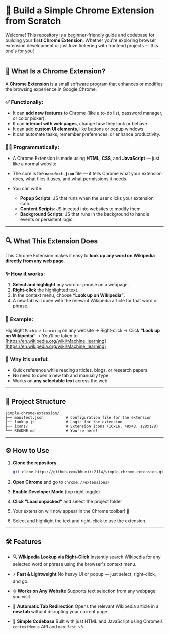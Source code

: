 # 🚀 Build a Simple Chrome Extension from Scratch

Welcome! This repository is a beginner-friendly guide and codebase for building your **first Chrome Extension**. Whether you're exploring browser extension development or just love tinkering with frontend projects — this one's for you!

---

## 🧠 What Is a Chrome Extension?

A **Chrome Extension** is a small software program that enhances or modifies the browsing experience in Google Chrome.

### ✅ Functionally:

- It can **add new features** to Chrome (like a to-do list, password manager, or color picker).
- It can **interact with web pages**, change how they look or behave.
- It can add **custom UI elements**, like buttons or popup windows.
- It can automate tasks, remember preferences, or enhance productivity.

### 🧑‍💻 Programmatically:

- A Chrome Extension is made using **HTML**, **CSS**, and **JavaScript** — just like a normal website.
- The core is the **`manifest.json`** file — it tells Chrome what your extension does, what files it uses, and what permissions it needs.
- You can write:

  - **Popup Scripts**: JS that runs when the user clicks your extension icon.
  - **Content Scripts**: JS injected into websites to modify them.
  - **Background Scripts**: JS that runs in the background to handle events or persistent logic.

---

## 🔍 What This Extension Does

This Chrome Extension makes it easy to **look up any word on Wikipedia directly from any web page**.

### ✨ How it works:

1. **Select and highlight** any word or phrase on a webpage.
2. **Right-click** the highlighted text.
3. In the context menu, choose **“Look up on Wikipedia”**.
4. A new tab will open with the relevant Wikipedia article for that word or phrase.

### 📌 Example:

Highlight `Machine Learning` on any website → Right-click → Click **“Look up on Wikipedia”** → You’ll be taken to [https://en.wikipedia.org/wiki/Machine_learning](https://en.wikipedia.org/wiki/Machine_learning)

### 🧠 Why it’s useful:

- Quick reference while reading articles, blogs, or research papers.
- No need to open a new tab and manually type.
- Works on **any selectable text** across the web.

---

## 📁 Project Structure

```
simple-chrome-extension/
├── manifest.json          # Configuration file for the extension
├── lookup.js              # Logic for the extension
├── icons/                 # Extension icons (16x16, 48x48, 128x128)
└── README.md              # You're here!
```

---

## ⚙️ How to Use

1. **Clone the repository**

   ```bash
   git clone https://github.com/bhumiii2114/simple-chrome-extension.git
   ```

2. **Open Chrome** and go to `chrome://extensions/`

3. **Enable Developer Mode** (top right toggle)

4. **Click "Load unpacked"** and select the project folder

5. Your extension will now appear in the Chrome toolbar! 🎉

6. Select and highlight the text and right-click to use the extension.

---

## 🛠 Features

- 🔍 **Wikipedia Lookup via Right-Click**
  Instantly search Wikipedia for any selected word or phrase using the browser's context menu.

- ⚡ **Fast & Lightweight**
  No heavy UI or popup — just select, right-click, and go.

- 🌐 **Works on Any Website**
  Supports text selection from any webpage you visit.

- 🧭 **Automatic Tab Redirection**
  Opens the relevant Wikipedia article in a **new tab** without disrupting your current page.

- 🧱 **Simple Codebase**
  Built with just HTML and JavaScript using Chrome’s `contextMenus` API and `manifest v3`.
